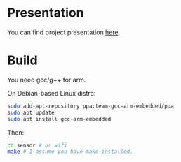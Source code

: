 # Presentation
You can find project presentation
[here](https://docs.google.com/presentation/d/1hUlK1RsZiFjX9cnxC7wpaolrl5mcfRCkvJgFPqZJQYg/pub?start=false&loop=false&delayms=3000).

# Build
You need gcc/g++ for arm.

On Debian-based Linux distro:
```bash
sudo add-apt-repository ppa:team-gcc-arm-embedded/ppa
sudo apt update
sudo apt install gcc-arm-embedded
```

Then:
```bash
cd sensor # or wifi
make # I assume you have make installed.
```
